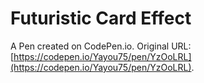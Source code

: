# Futuristic Card Effect

A Pen created on CodePen.io. Original URL: [https://codepen.io/Yayou75/pen/YzOoLRL](https://codepen.io/Yayou75/pen/YzOoLRL).

